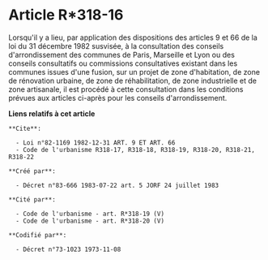 # Article R*318-16

Lorsqu'il y a lieu, par application des dispositions des articles 9 et 66 de la loi du 31 décembre 1982 susvisée, à la
consultation des conseils d'arrondissement des communes de Paris, Marseille et Lyon ou des conseils consultatifs ou
commissions consultatives existant dans les communes issues d'une fusion, sur un projet de zone d'habitation, de zone de
rénovation urbaine, de zone de réhabilitation, de zone industrielle et de zone artisanale, il est procédé à cette
consultation dans les conditions prévues aux articles ci-après pour les conseils d'arrondissement.

**Liens relatifs à cet article**

	**Cite**:

	  - Loi n°82-1169 1982-12-31 ART. 9 ET ART. 66
	  - Code de l'urbanisme R318-17, R318-18, R318-19, R318-20, R318-21, R318-22

	**Créé par**:

	  - Décret n°83-666 1983-07-22 art. 5 JORF 24 juillet 1983

	**Cité par**:

	  - Code de l'urbanisme - art. R*318-19 (V)
	  - Code de l'urbanisme - art. R*318-20 (V)

	**Codifié par**:

	  - Décret n°73-1023 1973-11-08
